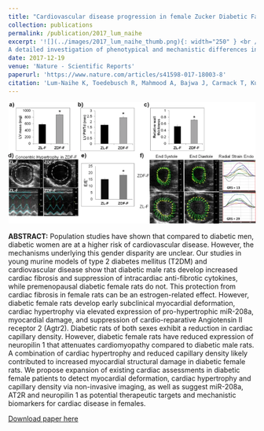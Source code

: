 ```yaml
---
title: "Cardiovascular disease progression in female Zucker Diabetic Fatty rats occurs via unique mechanisms compared to males"
collection: publications
permalink: /publication/2017_lum_naihe
excerpt: '![](../images/2017_lum_naihe_thumb.png){: width="250" } <br />
A detailed investigation of phenotypical and mechanistic differences in progressionof hear disease in obese and diabetics males versus females'
date: 2017-12-19
venue: 'Nature - Scientific Reports'
paperurl: 'https://www.nature.com/articles/s41598-017-18003-8'
citation: 'Lum-Naihe K, Toedebusch R, Mahmood A, Bajwa J, Carmack T, Kumar SA, Ardhanari S, DeMarco VG, Emter CA, Pulakat L (2017) Cardiovascular disease progression in female Zucker Diabetic Fatty rats occurs via unique mechanisms compared to males. Sci Rep 7:17823.'
---
```


![](../images/2017_lum_naihe_thumb.png) <br />

<b>ABSTRACT:</b>
Population studies have shown that compared to diabetic men, diabetic women are at a higher risk of cardiovascular disease. However, the mechanisms underlying this gender disparity are unclear. Our studies in young murine models of type 2 diabetes mellitus (T2DM) and cardiovascular disease show that diabetic male rats develop increased cardiac fibrosis and suppression of intracardiac anti-fibrotic cytokines, while premenopausal diabetic female rats do not. This protection from cardiac fibrosis in female rats can be an estrogen-related effect. However, diabetic female rats develop early subclinical myocardial deformation, cardiac hypertrophy via elevated expression of pro-hypertrophic miR-208a, myocardial damage, and suppression of cardio-reparative Angiotensin II receptor 2 (Agtr2). Diabetic rats of both sexes exhibit a reduction in cardiac capillary density. However, diabetic female rats have reduced expression of neuropilin 1 that attenuates cardiomyopathy compared to diabetic male rats. A combination of cardiac hypertrophy and reduced capillary density likely contributed to increased myocardial structural damage in diabetic female rats. We propose expansion of existing cardiac assessments in diabetic female patients to detect myocardial deformation, cardiac hypertrophy and capillary density via non-invasive imaging, as well as suggest miR-208a, AT2R and neuropilin 1 as potential therapeutic targets and mechanistic biomarkers for cardiac disease in females.

[Download paper here](https://www.nature.com/articles/s41598-017-18003-8)